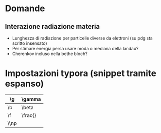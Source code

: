 # Domande

## Interazione radiazione materia

- Lunghezza di radiazione per particelle diverse da elettroni (su pdg sta scritto insensato)
- Per stimare energia persa usare moda o mediana della landau?
- Cherenkov incluso nella bethe bloch?

# Impostazioni typora (snippet tramite espanso)

| \g    | \gamma                                                       |
| ----- | ------------------------------------------------------------ |
| \b    | \beta                                                        |
| \f    | \frac{}                                                      |
| \\\np | <div style="page-break-after: always; break-after: page;"></div> |

